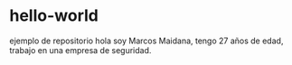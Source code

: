 # hello-world
ejemplo de repositorio
hola soy Marcos Maidana, tengo 27 años de edad, trabajo en una empresa de seguridad.

